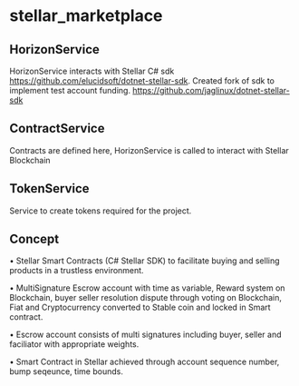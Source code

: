 # stellar_marketplace
## HorizonService
HorizonService interacts with Stellar C# sdk https://github.com/elucidsoft/dotnet-stellar-sdk. 
Created fork of sdk to implement test account funding.
https://github.com/jaglinux/dotnet-stellar-sdk

## ContractService
Contracts are defined here, HorizonService is called to interact with Stellar Blockchain

## TokenService
Service to create tokens required for the project.

## Concept
•	Stellar Smart Contracts (C# Stellar SDK) to facilitate buying and selling products in a trustless environment.

•	MultiSignature Escrow account with time as variable, Reward system on Blockchain, buyer seller resolution dispute through voting on Blockchain, Fiat and Cryptocurrency converted to Stable coin and locked in Smart contract.

•	Escrow account consists of multi signatures including buyer, seller and faciliator with
appropriate weights. 

•	Smart Contract in Stellar achieved through account sequence number, bump seqeunce, time bounds.
